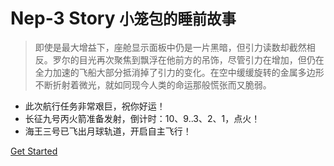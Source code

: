 <!-- _coverpage.md -->

<!-- ![logo](_media/logo.png) -->
<!-- <img src="_media/logo.png" width = "25%" alt="Know-How Logo" align=center /> -->

# Nep-3 Story <small>小笼包的睡前故事</small>

> 即使是最大增益下，座舱显示面板中仍是一片黑暗，但引力读数却截然相反。罗尔的目光再次聚焦到飘浮在他前方的吊饰，尽管引力在增加，但仍在全力加速的飞船大部分抵消掉了引力的变化。在空中缓缓旋转的金属多边形不断折射着微光，就如同现今人类的命运那般慌张而又脆弱。

- 此次航行任务非常艰巨，祝你好运！
- 长征九号丙火箭准备发射，倒计时：10、9..3、2、1，点火！
- 海王三号已飞出月球轨道，开启自主飞行！

[Get Started](#intro)
